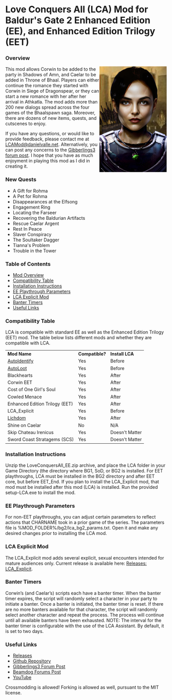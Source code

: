 # Love Conquers All (LCA) Mod for Baldur's Gate 2 Enhanced Edition (EE), and Enhanced Edition Trilogy (EET)

<a name="a_mod_overview"></a>
### Overview
<img align="right" src="XACORWIN.PNG">
<p>
This mod allows Corwin to be added to the party in Shadows of Amn, and Caelar to be added in Throne of Bhaal. Players can either continue the romance they started with Corwin in Siege of Dragonspear, or they can start a new romance with her after her arrival in Athkatla. The mod adds more than 200 new dialogs spread across the four games of the Bhaalspawn saga. Moreover, there are dozens of new items, quests, and cutscenes to enjoy.
</p>
<p>
If you have any questions, or would like to provide feedback, please contact me at <a href="mailto:LCAMod@danielvalle.net">LCAMod@danielvalle.net</a>. Alternatively, you can post any concerns to the <a href="https://www.gibberlings3.net/forums/topic/36832-announcing-love-conquers-all-lca-%E2%80%93-corwin-romance-mod-for-eet" target="_blank">Gibberlings3 forum post</a>. I hope that you have as much enjoyment in playing this mod as I did in creating it. 
</p>

### New Quests
<ul>
	<li>A Gift for Rohma</li>
	<li>A Pet for Rohma</li>
	<li>Disappearances at the Elfsong</li>
	<li>Engagement Ring</li>
	<li>Locating the Farseer</li>
	<li>Recovering the Baldurian Artifacts</li>
	<li>Rescue Caelar Argent</li>
	<li>Rest In Peace</li>
	<li>Slaver Conspiracy</li>
	<li>The Soultaker Dagger</li>
	<li>Tianna's Problem</li>
	<li>Trouble in the Tower</li>
</ul>

### Table of Contents
- [Mod Overview](#a_mod_overview) 
- [Compatibility Table](#a_compatibility_table)
- [Installation Instructions](#a_installation_instructions)
- [EE Playthrough Parameters](#a_ee_params)
- [LCA Explicit Mod](#a_lca_explicit)
- [Banter Timers](#a_banter)
- [Useful Links](#a_useful_links) 

### Compatibility Table
<a name="a_compatibility_table"></a>
LCA is compatible with standard EE as well as the Enhanced Edition Trilogy (EET) mod. The table below lists different mods and whether they are compatible with LCA.
<table>
	<tr>
		<td><b>Mod Name</b></td>
		<td><b>Compatible?</b></td>
		<td><b>Install LCA</b></td>
	</tr>
	<tr>
		<td><a href="https://github.com/LCA-EET/AutoIdentify">AutoIdentify</a></td>
		<td>Yes</td>
		<td>Before</td>
	</tr>
	<tr>
		<td><a href="https://github.com/LCA-EET/AutoLoot">AutoLoot</a></td>
		<td>Yes</td>
		<td>Before</td>
	</tr>
	<tr>
		<td>Blackhearts</td>
		<td>Yes</td>
		<td>After</td>
	</tr>
	<tr>
		<td>Corwin EET</td>
		<td>Yes</td>
		<td>After</td>
	</tr>
	<tr>
		<td>Cost of One Girl's Soul</td>
		<td>Yes</td>
		<td>After</td>
	</tr>
	<tr>
		<td>Cowled Menace</td>
		<td>Yes</td>
		<td>After</td>
	</tr>
	<tr>
		<td>Enhanced Edition Trilogy (EET)</td>
		<td>Yes</td>
		<td>After</td>
	</tr>
	<tr>
		<td>LCA_Explicit</td>
		<td>Yes</td>
		<td>Before</td>
	</tr>
	<tr>
		<td><a href="https://github.com/LCA-EET/Lichdom">Lichdom</a></td>
		<td>Yes</td>
		<td>After</td>
	</tr>
	<tr>
		<td>Shine on Caelar</td>
		<td>No</td>
		<td>N/A</td>
	</tr>
	<tr>
		<td>Skip Chateau Irenicus</td>
		<td>Yes</td>
		<td>Doesn't Matter</td>
	</tr>
	<tr>
		<td>Sword Coast Stratagems (SCS)</td>
		<td>Yes</td>
		<td>Doesn't Matter</td>
	</tr>
</table>

### Installation Instructions
<a name="a_installation_instructions"></a>
Unzip the LoveConquersAll_EE.zip archive, and place the LCA folder in your Game Directory (the directory where BG1, SoD, or BG2 is installed. For EET playthroughs, LCA must be installed in the BG2 directory and after EET core, but before EET_End. If you plan to install the LCA_Explicit mod, that mod must be installed after this mod (LCA) is installed. Run the provided setup-LCA.exe to install the mod. 

### EE Playthrough Parameters
<a name="a_ee_params"></a>
For non-EET playthroughs, you can adjust certain parameters to reflect actions that CHARNAME took in a prior game of the series. The parameters file is %MOD_FOLDER%/bg2/lca_bg2_params.txt. Open it and make any desired changes prior to installing the LCA mod.

### LCA Explicit Mod
<a name="a_lca_explicit"></a>
The LCA_Explicit mod adds several explicit, sexual encounters intended for mature audiences only. Current release is available here: <a href="https://github.com/LCA-EET/LCA_Explicit/releases">Releases: LCA_Explicit</a>.

### Banter Timers
<a name="a_banter"></a>
Corwin’s (and Caelar’s) scripts each have a banter timer. When the banter timer expires, the script will randomly select a character in your party to initiate a banter. Once a banter is initiated, the banter timer is reset. If there are no more banters available for that character, the script will randomly select another character and repeat the process. The process will continue until all available banters have been exhausted.
NOTE: The interval for the banter timer is configurable with the use of the LCA Assistant. By default, it is set to two days.






### Useful Links
<a name="a_useful_links"></a>

<ul>
	<li><a href="https://github.com/LCA-EET/LCA/releases">Releases</a></li>
	<li><a href="https://github.com/LCA-EET/LCA/blob/main">Github Repository</a></li>
	<li><a href="https://www.gibberlings3.net/forums/topic/36832-announcing-love-conquers-all-lca-%E2%80%93-corwin-romance-mod-for-eet">Gibberlings3 Forum Post</a></li>
	<li><a href="https://forums.beamdog.com/discussion/87688/announcing-love-conquers-all-lca-corwin-romance-mod-for-eet">Beamdog Forums Post</a></li>
	<li><a href="https://www.youtube.com/channel/UCuD4dw9zg2sK9M1jwStkzSg">YouTube</a></li>
	
</ul>
	
 Crossmodding is allowed! Forking is allowed as well, pursuant to the MIT license.
